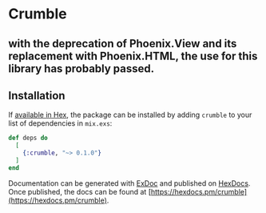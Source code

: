 # Crumble

## with the deprecation of Phoenix.View and its replacement with Phoenix.HTML, the use for this library has probably passed.

## Installation

If [available in Hex](https://hex.pm/docs/publish), the package can be installed
by adding `crumble` to your list of dependencies in `mix.exs`:

```elixir
def deps do
  [
    {:crumble, "~> 0.1.0"}
  ]
end
```

Documentation can be generated with [ExDoc](https://github.com/elixir-lang/ex_doc)
and published on [HexDocs](https://hexdocs.pm). Once published, the docs can
be found at [https://hexdocs.pm/crumble](https://hexdocs.pm/crumble).
